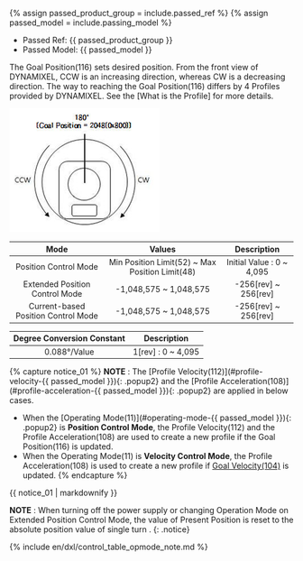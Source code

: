 {% assign passed_product_group = include.passed_ref %}
{% assign passed_model = include.passing_model %}

- Passed Ref: {{ passed_product_group }}
- Passed Model: {{ passed_model }}


<!-- # Goal Position -->
The Goal Position(116) sets desired position.  From the front view of DYNAMIXEL, CCW is an increasing direction, whereas CW is a decreasing direction. The way to reaching the Goal Position(116) differs by 4 Profiles provided by DYNAMIXEL. See the [What is the Profile] for more details.

![](/assets/images/dxl/x/dxl_goal_position.jpg)

|                Mode                 |                     Values                      |                                         Description                                         |
|:-----------------------------------:|:-----------------------------------------------:|:-------------------------------------------------------------------------------------------:|
|        Position Control Mode        | Min Position Limit(52) ~ Max Position Limit(48) |                                  Initial Value : 0 ~ 4,095                                  |
|   Extended Position Control Mode    |             -1,048,575 ~ 1,048,575              | -256[rev] ~ 256[rev]|{% if passed_product_group!='dxl_xl430' and passed_model!='mx-28-2' %} |
| Current-based Position Control Mode |             -1,048,575 ~ 1,048,575              |                         -256[rev] ~ 256[rev]|{% else %}{% endif %}                          |

| Degree Conversion Constant |    Description     |
|:--------------------------:|:------------------:|
|      0.088&deg;/Value      | 1[rev] : 0 ~ 4,095 |


{% capture notice_01 %}
**NOTE** : The [Profile Velocity(112)](#profile-velocity-{{ passed_model }}){: .popup2} and the [Profile Acceleration(108)](#profile-acceleration-{{ passed_model }}){: .popup2} are applied in below cases.
- When the [Operating Mode(11)](#operating-mode-{{ passed_model }}){: .popup2} is **Position Control Mode**, the Profile Velocity(112) and the Profile Acceleration(108) are used to create a new profile if the Goal Position(116) is updated.
- When the Operating Mode(11) is **Velocity Control Mode**, the Profile Acceleration(108) is used to create a new profile if [Goal Velocity(104)](#goal-velocity104) is updated.
{% endcapture %}
<div class="notice">{{ notice_01 | markdownify }}</div>

**NOTE** : When turning off the power supply or changing Operation Mode on Extended Position Control Mode, the value of Present Position is reset to the absolute position value of single turn .
{: .notice}

{% include en/dxl/control_table_opmode_note.md %}
